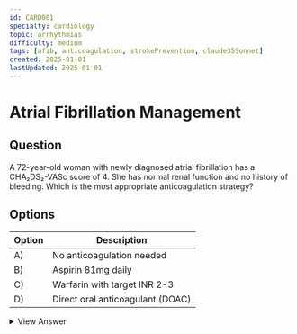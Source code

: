 ```yaml
---
id: CARD001
specialty: cardiology
topic: arrhythmias
difficulty: medium
tags: [afib, anticoagulation, strokePrevention, claude35Sonnet]
created: 2025-01-01
lastUpdated: 2025-01-01
---
```


# Atrial Fibrillation Management

## Question
A 72-year-old woman with newly diagnosed atrial fibrillation has a CHA₂DS₂-VASc score of 4. She has normal renal function and no history of bleeding. Which is the most appropriate anticoagulation strategy?

## Options
| Option | Description |
|--------|-------------|
| A)     | No anticoagulation needed |
| B)     | Aspirin 81mg daily |
| C)     | Warfarin with target INR 2-3 |
| D)     | Direct oral anticoagulant (DOAC) |

<details>
<summary>View Answer</summary>

## Correct Answer
D

## Explanation
- CHA₂DS₂-VASc score ≥2 indicates high stroke risk requiring anticoagulation
- DOACs are preferred over warfarin in non-valvular AF due to:
  - Lower intracranial bleeding risk
  - No need for regular INR monitoring
  - Fewer drug-drug interactions
  - More predictable anticoagulation effect

## References
- 2019 AHA/ACC/HRS Focused Update of the 2014 Guidelines for AF Management
- 2020 ESC Guidelines for AF Management
</details>
